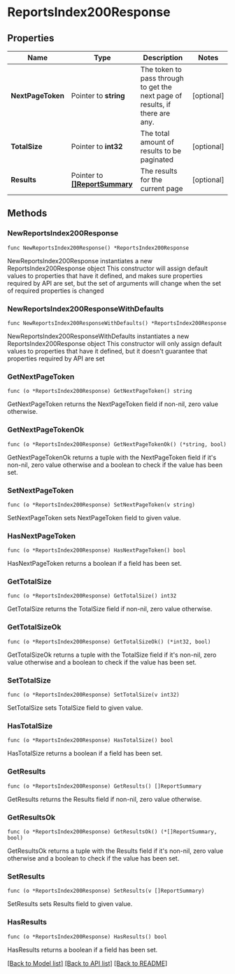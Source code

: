 # ReportsIndex200Response

## Properties

Name | Type | Description | Notes
------------ | ------------- | ------------- | -------------
**NextPageToken** | Pointer to **string** | The token to pass through to get the next page of results, if there are any. | [optional] 
**TotalSize** | Pointer to **int32** | The total amount of results to be paginated | [optional] 
**Results** | Pointer to [**[]ReportSummary**](ReportSummary.md) | The results for the current page | [optional] 

## Methods

### NewReportsIndex200Response

`func NewReportsIndex200Response() *ReportsIndex200Response`

NewReportsIndex200Response instantiates a new ReportsIndex200Response object
This constructor will assign default values to properties that have it defined,
and makes sure properties required by API are set, but the set of arguments
will change when the set of required properties is changed

### NewReportsIndex200ResponseWithDefaults

`func NewReportsIndex200ResponseWithDefaults() *ReportsIndex200Response`

NewReportsIndex200ResponseWithDefaults instantiates a new ReportsIndex200Response object
This constructor will only assign default values to properties that have it defined,
but it doesn't guarantee that properties required by API are set

### GetNextPageToken

`func (o *ReportsIndex200Response) GetNextPageToken() string`

GetNextPageToken returns the NextPageToken field if non-nil, zero value otherwise.

### GetNextPageTokenOk

`func (o *ReportsIndex200Response) GetNextPageTokenOk() (*string, bool)`

GetNextPageTokenOk returns a tuple with the NextPageToken field if it's non-nil, zero value otherwise
and a boolean to check if the value has been set.

### SetNextPageToken

`func (o *ReportsIndex200Response) SetNextPageToken(v string)`

SetNextPageToken sets NextPageToken field to given value.

### HasNextPageToken

`func (o *ReportsIndex200Response) HasNextPageToken() bool`

HasNextPageToken returns a boolean if a field has been set.

### GetTotalSize

`func (o *ReportsIndex200Response) GetTotalSize() int32`

GetTotalSize returns the TotalSize field if non-nil, zero value otherwise.

### GetTotalSizeOk

`func (o *ReportsIndex200Response) GetTotalSizeOk() (*int32, bool)`

GetTotalSizeOk returns a tuple with the TotalSize field if it's non-nil, zero value otherwise
and a boolean to check if the value has been set.

### SetTotalSize

`func (o *ReportsIndex200Response) SetTotalSize(v int32)`

SetTotalSize sets TotalSize field to given value.

### HasTotalSize

`func (o *ReportsIndex200Response) HasTotalSize() bool`

HasTotalSize returns a boolean if a field has been set.

### GetResults

`func (o *ReportsIndex200Response) GetResults() []ReportSummary`

GetResults returns the Results field if non-nil, zero value otherwise.

### GetResultsOk

`func (o *ReportsIndex200Response) GetResultsOk() (*[]ReportSummary, bool)`

GetResultsOk returns a tuple with the Results field if it's non-nil, zero value otherwise
and a boolean to check if the value has been set.

### SetResults

`func (o *ReportsIndex200Response) SetResults(v []ReportSummary)`

SetResults sets Results field to given value.

### HasResults

`func (o *ReportsIndex200Response) HasResults() bool`

HasResults returns a boolean if a field has been set.


[[Back to Model list]](../README.md#documentation-for-models) [[Back to API list]](../README.md#documentation-for-api-endpoints) [[Back to README]](../README.md)


